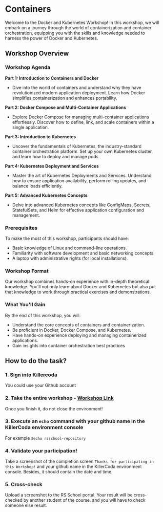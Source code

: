 # Containers

Welcome to the Docker and Kubernetes Workshop! In this workshop, we will embark on a journey through the world of containerization and container orchestration, equipping you with the skills and knowledge needed to harness the power of Docker and Kubernetes.

## Workshop Overview

### Workshop Agenda

**Part 1: Introduction to Containers and Docker**

* Dive into the world of containers and understand why they have revolutionized modern application deployment. Learn how Docker simplifies containerization and enhances portability.

**Part 2: Docker Compose and Multi-Container Applications**

* Explore Docker Compose for managing multi-container applications effortlessly. Discover how to define, link, and scale containers within a single application.

**Part 3: Introduction to Kubernetes**

* Uncover the fundamentals of Kubernetes, the industry-standard container orchestration platform. Set up your own Kubernetes cluster, and learn how to deploy and manage pods.

**Part 4: Kubernetes Deployment and Services**

* Master the art of Kubernetes Deployments and Services. Understand how to ensure application availability, perform rolling updates, and balance loads efficiently.

**Part 5: Advanced Kubernetes Concepts**

* Delve into advanced Kubernetes concepts like ConfigMaps, Secrets, StatefulSets, and Helm for effective application configuration and management.

### Prerequisites

To make the most of this workshop, participants should have:

* Basic knowledge of Linux and command-line operations.
* Familiarity with software development and basic networking concepts.
* A laptop with administrative rights (for local installations).

### Workshop Format

Our workshop combines hands-on experience with in-depth theoretical knowledge. You'll not only learn about Docker and Kubernetes but also put that knowledge to work through practical exercises and demonstrations.

### What You'll Gain

By the end of this workshop, you will:

* Understand the core concepts of containers and containerization.
* Be proficient in Docker, Docker Compose, and Kubernetes.
* Have hands-on experience deploying and managing containerized applications.
* Gain insights into container orchestration best practices

## How to do the task?

### 1. Sign into Killercoda

You could use your Github account

### 2. Take the entire workshop - [Workshop Link](https://killercoda.com/rsschool/course/modules/ansible-workshop)

Once you finish it, do not close the environment!

### 3. Execute an `echo` command with your github name in the KillerCoda environment console

For example `$echo rsschool-repository`

### 4. Validate your participation!

Take a screenshot of the completion screen `Thanks for participating in this Workshop!` and your github name in the KillerCoda environment console. Besides, it should contain the date and time.

### 5. Cross-check

Upload a screenshot to the RS School portal. Your result will be cross-checked by another student of the course, and you will have to check someone else result.
